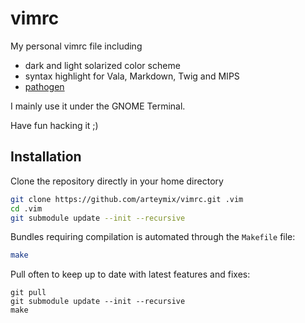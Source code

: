 vimrc
=====
My personal vimrc file including

* dark and light solarized color scheme
* syntax highlight for Vala, Markdown, Twig and MIPS
* [pathogen](https://github.com/tpope/vim-pathogen)

I mainly use it under the GNOME Terminal.

Have fun hacking it ;)

Installation
------------
Clone the repository directly in your home directory
```bash
git clone https://github.com/arteymix/vimrc.git .vim
cd .vim
git submodule update --init --recursive
```

Bundles requiring compilation is automated through the `Makefile` file:
```bash
make
```

Pull often to keep up to date with latest features and fixes:
```
git pull
git submodule update --init --recursive
make
```
